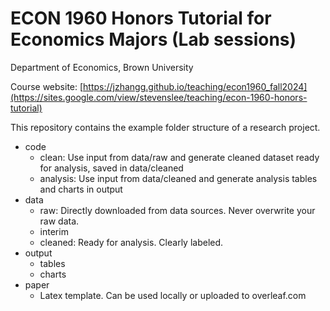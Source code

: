 # ECON 1960 Honors Tutorial for Economics Majors (Lab sessions)
Department of Economics, Brown University 



Course website: [https://jzhangg.github.io/teaching/econ1960_fall2024](https://sites.google.com/view/stevenslee/teaching/econ-1960-honors-tutorial)

This repository contains the example folder structure of a research project. 

* code
  - clean: Use input from data/raw and generate cleaned dataset ready for analysis, saved in data/cleaned
  - analysis: Use input from data/cleaned and generate analysis tables and charts in output
* data
  - raw: Directly downloaded from data sources. Never overwrite your raw data.
  - interim
  - cleaned: Ready for analysis. Clearly labeled.
* output
  - tables
  - charts
* paper
  - Latex template. Can be used locally or uploaded to overleaf.com

